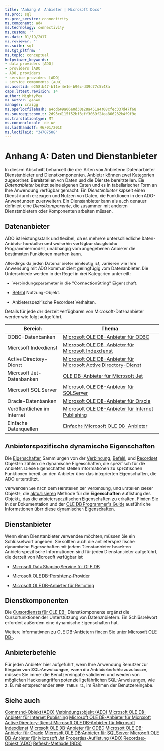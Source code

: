 ```yaml
---
title: 'Anhang A: Anbieter | Microsoft Docs'
ms.prod: sql
ms.prod_service: connectivity
ms.component: ado
ms.technology: connectivity
ms.custom: ''
ms.date: 01/19/2017
ms.reviewer: ''
ms.suite: sql
ms.tgt_pltfrm: ''
ms.topic: conceptual
helpviewer_keywords:
- data providers [ADO]
- providers [ADO]
- ADO, providers
- service providers [ADO]
- service components [ADO]
ms.assetid: e2581b47-b11e-4e1e-b96c-d39c77c5b48a
caps.latest.revision: 14
author: MightyPen
ms.author: genemi
manager: craigg
ms.openlocfilehash: a4cd609a06e0d30e28a451a4308cfec337d47f68
ms.sourcegitcommit: 2d93cd115f52bf3eff3069f28ea866232b4f9f9e
ms.translationtype: MT
ms.contentlocale: de-DE
ms.lasthandoff: 06/01/2018
ms.locfileid: "34707508"
---
```

# <a name="appendix-a-data-and-service-providers"></a>Anhang A: Daten und Dienstanbieter
In diesem Abschnitt behandelt die drei Arten von Anbietern: Datenanbieter Dienstanbieter und Dienstkomponenten. Anbieter können zwei Kategorien zugeordnet: Bereitstellen von Daten und die Dienste bereitstellen. Ein *Datenanbieter* besitzt seine eigenen Daten und es in tabellarischer Form an Ihre Anwendung verfügbar gemacht. Ein *Dienstanbieter* kapselt einen Dienst durch erzeugen und Nutzen von Daten, die Funktionen in den ADO-Anwendungen zu erweitern. Ein Dienstanbieter kann als auch genauer definiert eine *Dienstkomponente*, die zusammen mit anderen Dienstanbietern oder Komponenten arbeiten müssen.

## <a name="data-providers"></a>Datenanbieter
 ADO ist leistungsstark und flexibel, da es mehrere unterschiedliche Daten-Anbieter herstellen und weiterhin verfügbar das gleiche Programmiermodell, unabhängig vom angegebenen Anbieter die bestimmten Funktionen machen kann.

 Allerdings da jeden Datenanbieter eindeutig ist, variieren wie Ihre Anwendung mit ADO kommuniziert geringfügig vom Datenanbieter. Die Unterschiede werden in der Regel in drei Kategorien unterteilt:

-   Verbindungsparameter in die ["ConnectionString"](../../../ado/reference/ado-api/connectionstring-property-ado.md) Eigenschaft.

-   [Befehl](../../../ado/reference/ado-api/command-object-ado.md) Nutzung-Objekt.

-   Anbieterspezifische [Recordset](../../../ado/reference/ado-api/recordset-object-ado.md) Verhalten.

 Details für jede der derzeit verfügbaren von Microsoft-Datenanbieter werden wie folgt aufgeführt.

|Bereich|Thema|
|----------|-----------|
|ODBC-Datenbanken|[Microsoft OLE DB-Anbieter für ODBC](../../../ado/guide/appendixes/microsoft-ole-db-provider-for-odbc.md)|
|Microsoft Indexdienst|[Microsoft OLE DB-Anbieter für Microsoft Indexdienst](../../../ado/guide/appendixes/microsoft-ole-db-provider-for-microsoft-indexing-service.md)|
|Active Directory-Dienst|[Microsoft OLE DB-Anbieter für Microsoft Active Directory-Dienst](../../../ado/guide/appendixes/microsoft-ole-db-provider-for-microsoft-active-directory-service.md)|
|Microsoft Jet-Datenbanken|[OLE DB-Anbieter für Microsoft Jet](../../../ado/guide/appendixes/microsoft-ole-db-provider-for-microsoft-jet.md)|
|Microsoft SQL Server|[Microsoft OLE DB-Anbieter für SQLServer](../../../ado/guide/appendixes/microsoft-ole-db-provider-for-sql-server.md)|
|Oracle-Datenbanken|[Microsoft OLE DB-Anbieter für Oracle](../../../ado/guide/appendixes/microsoft-ole-db-provider-for-oracle.md)|
|Veröffentlichen im Internet|[Microsoft OLE DB-Anbieter für Internet Publishing](../../../ado/guide/appendixes/microsoft-ole-db-provider-for-internet-publishing.md)|
|Einfache Datenquellen|[Einfache Microsoft OLE DB-Anbieter](../../../ado/guide/appendixes/microsoft-ole-db-simple-provider.md)|

## <a name="provider-specific-dynamic-properties"></a>Anbieterspezifische dynamische Eigenschaften
 Die [Eigenschaften](../../../ado/reference/ado-api/properties-collection-ado.md) Sammlungen von der [Verbindung](../../../ado/reference/ado-api/connection-object-ado.md), [Befehl](../../../ado/reference/ado-api/command-object-ado.md), und [Recordset](../../../ado/reference/ado-api/recordset-object-ado.md) Objekten zählen die dynamische Eigenschaften, die spezifisch für die Anbieter. Diese Eigenschaften stellen Informationen zu spezifischen Funktionen bereit, an den Anbieter über das integrierten Eigenschaften, die ADO unterstützt.

 Verwenden Sie nach dem Herstellen der Verbindung, und Erstellen dieser Objekte, die [aktualisieren](../../../ado/reference/ado-api/refresh-method-ado.md) Methode für die **Eigenschaften** Auflistung des Objekts, das die anbieterspezifischen Eigenschaften zu erhalten. Finden Sie in der Dokumentation und der [OLE DB Programmer's Guide](http://msdn.microsoft.com/3c5e2dd5-35e5-4a93-ac3a-3818bb43bbf8) ausführliche Informationen über diese dynamischen Eigenschaften.

## <a name="service-providers"></a>Dienstanbieter
 Wenn einen Dienstanbieter verwenden möchten, müssen Sie ein Schlüsselwort angeben. Sie sollten auch die anbieterspezifische dynamische Eigenschaften mit jedem Dienstanbieter beachten. Anbieterspezifische Informationen sind für jeden Dienstanbieter aufgeführt, die derzeit von Microsoft verfügbar ist:

-   [Microsoft Data Shaping Service für OLE DB](../../../ado/guide/appendixes/microsoft-data-shaping-service-for-ole-db-ado-service-provider.md)

-   [Microsoft OLE DB-Persistenz-Provider](../../../ado/guide/appendixes/microsoft-ole-db-persistence-provider-ado-service-provider.md)

-   [Microsoft OLE DB-Anbieter für Remoting](../../../ado/guide/appendixes/microsoft-ole-db-remoting-provider-ado-service-provider.md)

## <a name="service-components"></a>Dienstkomponenten
 Die [Cursordiensts für OLE DB-](../../../ado/guide/appendixes/microsoft-cursor-service-for-ole-db-ado-service-component.md) Dienstkomponente ergänzt die Cursorfunktionen der Unterstützung von Datenanbietern. Ein Schlüsselwort erfordert außerdem eine dynamische Eigenschaften hat.

 Weitere Informationen zu OLE DB-Anbietern finden Sie unter [Microsoft OLE DB-](https://msdn.microsoft.com/library/windows/desktop/ms722784.aspx).

## <a name="provider-commands"></a>Anbieterbefehle
 Für jeden Anbieter hier aufgeführt, wenn Ihre Anwendung Benutzer zur Eingabe von SQL-Anweisungen, wenn die Anbieterbefehle zuzulassen, müssen Sie immer die Benutzereingabe validieren und werden von möglichen Hackerangriffen potenziell gefährlichen SQL-Anweisungen, wie z. B. mit entsprechender `DROP TABLE t1`, im Rahmen der Benutzereingabe.

## <a name="see-also"></a>Siehe auch
 [Command-Objekt (ADO)](../../../ado/reference/ado-api/command-object-ado.md) [Verbindungsobjekt (ADO)](../../../ado/reference/ado-api/connection-object-ado.md) [Microsoft OLE DB-Anbieter für Internet Publishing](../../../ado/guide/appendixes/microsoft-ole-db-provider-for-internet-publishing.md) [Microsoft OLE DB-Anbieter für Microsoft Active Directory-Dienst ](../../../ado/guide/appendixes/microsoft-ole-db-provider-for-microsoft-active-directory-service.md) [Microsoft OLE DB-Anbieter für Microsoft Indexdienst](../../../ado/guide/appendixes/microsoft-ole-db-provider-for-microsoft-indexing-service.md) [Microsoft OLE DB-Anbieter für ODBC](../../../ado/guide/appendixes/microsoft-ole-db-provider-for-odbc.md) [Microsoft OLE DB-Anbieter für Oracle](../../../ado/guide/appendixes/microsoft-ole-db-provider-for-oracle.md) [Microsoft OLE DB-Anbieter für SQLServer](../../../ado/guide/appendixes/microsoft-ole-db-provider-for-sql-server.md) [Microsoft OLE DB-Anbieter für Microsoft Jet](../../../ado/guide/appendixes/microsoft-ole-db-provider-for-microsoft-jet.md) [Properties-Auflistung (ADO)](../../../ado/reference/ado-api/properties-collection-ado.md) [ Recordset-Objekt (ADO)](../../../ado/reference/ado-api/recordset-object-ado.md) [Refresh-Methode (RDS)](../../../ado/reference/rds-api/refresh-method-rds.md)
